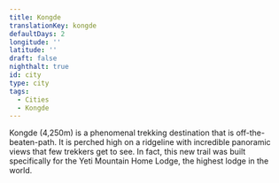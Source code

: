 ```yaml
---
title: Kongde
translationKey: kongde
defaultDays: 2
longitude: ''
latitude: ''
draft: false
nighthalt: true
id: city
type: city
tags:
  - Cities
  - Kongde
---
```

Kongde (4,250m) is a phenomenal trekking destination that is off-the-beaten-path. It is perched high on a ridgeline with incredible panoramic views that few trekkers get to see. In fact, this new trail was built specifically for the Yeti Mountain Home Lodge, the highest lodge in the world. 